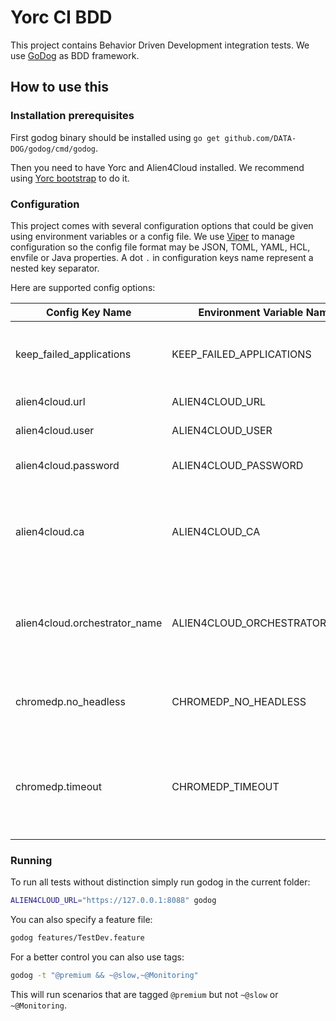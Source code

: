 # Yorc CI BDD

This project contains Behavior Driven Development integration tests.
We use [GoDog](https://github.com/DATA-DOG/godog) as BDD framework.

## How to use this

### Installation prerequisites

First godog binary should be installed using `go get github.com/DATA-DOG/godog/cmd/godog`.

Then you need to have Yorc and Alien4Cloud installed. We recommend using [Yorc bootstrap](https://yorc.readthedocs.io/en/latest/bootstrap.html) to do it.

### Configuration

This project comes with several configuration options that could be given using environment variables or a config file.
We use [Viper](https://github.com/spf13/viper) to manage configuration so the config file format may be JSON, TOML, YAML, HCL, envfile or Java properties.
A dot `.` in configuration keys name represent a nested key separator.

Here are supported config options:

|        Config Key Name        |   Environment Variable Name   |      Default Value      |                               Description                               |
| ----------------------------- | ----------------------------- | ----------------------- | ----------------------------------------------------------------------- |
| keep_failed_applications      | KEEP_FAILED_APPLICATIONS      | `false`                 | Do not undeploy the application if test fails                           |
| alien4cloud.url               | ALIEN4CLOUD_URL               | `http://127.0.0.1:8088` | Alien4Cloud URL                                                         |
| alien4cloud.user              | ALIEN4CLOUD_USER              | `admin`                 | Alien4Cloud user name                                                   |
| alien4cloud.password          | ALIEN4CLOUD_PASSWORD          | `admin`                 | Alien4Cloud user password                                               |
| alien4cloud.ca                | ALIEN4CLOUD_CA                | no default              | Path or content of a SSL CA used to connect to a secured Alien4Cloud    |
| alien4cloud.orchestrator_name | ALIEN4CLOUD_ORCHESTRATOR_NAME | `yorc`                  | Name of the configured orchestrator in A4C to use to interact with Yorc |
| chromedp.no_headless          | CHROMEDP_NO_HEADLESS          | `false`                 | Specify if chromedp should run in headless mode                         |
| chromedp.timeout              | CHROMEDP_TIMEOUT              | `1m`                    | Timeout of chromedp execution should be expressed in Go duration format |

### Running

To run all tests without distinction simply run godog in the current folder:

```bash
ALIEN4CLOUD_URL="https://127.0.0.1:8088" godog
```

You can also specify a feature file:

```bash
godog features/TestDev.feature
```

For a better control you can also use tags:

```bash
godog -t "@premium && ~@slow,~@Monitoring"
```

This will run scenarios that are tagged `@premium` but not `~@slow` or `~@Monitoring`.
